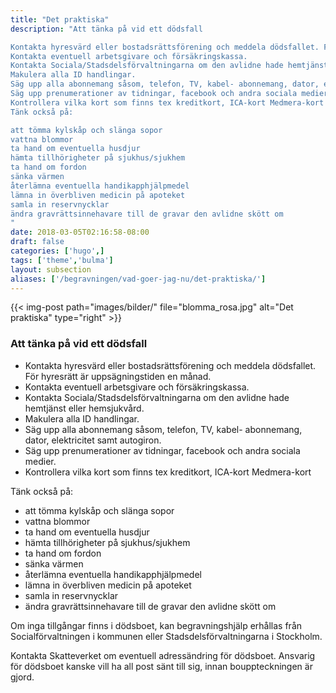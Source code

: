 ```yaml
---
title: "Det praktiska"
description: "Att tänka på vid ett dödsfall

Kontakta hyresvärd eller bostadsrättsförening och meddela dödsfallet. För hyresrätt är uppsägningstiden en månad.
Kontakta eventuell arbetsgivare och försäkringskassa.
Kontakta Sociala/Stadsdelsförvaltningarna om den avlidne hade hemtjänst eller hemsjukvård.
Makulera alla ID handlingar.
Säg upp alla abonnemang såsom, telefon, TV, kabel- abonnemang, dator, elektricitet samt autogiron.
Säg upp prenumerationer av tidningar, facebook och andra sociala medier.
Kontrollera vilka kort som finns tex kreditkort, ICA-kort Medmera-kort
Tänk också på:

att tömma kylskåp och slänga sopor
vattna blommor
ta hand om eventuella husdjur
hämta tillhörigheter på sjukhus/sjukhem
ta hand om fordon
sänka värmen
återlämna eventuella handikapphjälpmedel
lämna in överbliven medicin på apoteket
samla in reservnycklar
ändra gravrättsinnehavare till de gravar den avlidne skött om
"
date: 2018-03-05T02:16:58-08:00
draft: false
categories: ['hugo',]
tags: ['theme','bulma']
layout: subsection
aliases: ['/begravningen/vad-goer-jag-nu/det-praktiska/']
---
```



{{< img-post
    path="images/bilder/" file="blomma_rosa.jpg"
    alt="Det praktiska" type="right" >}}


### Att tänka på vid ett dödsfall

 * Kontakta hyresvärd eller bostadsrättsförening och meddela dödsfallet. För hyresrätt är uppsägningstiden en månad.
 * Kontakta eventuell arbetsgivare och försäkringskassa.
 * Kontakta Sociala/Stadsdelsförvaltningarna om den avlidne hade hemtjänst eller hemsjukvård.
 * Makulera alla ID handlingar.
 * Säg upp alla abonnemang såsom, telefon, TV, kabel- abonnemang, dator, elektricitet samt autogiron.
 * Säg upp prenumerationer av tidningar, facebook och andra sociala medier.
 * Kontrollera vilka kort som finns tex kreditkort, ICA-kort Medmera-kort
 
Tänk också på:

 * att tömma kylskåp och slänga sopor
 * vattna blommor
 * ta hand om eventuella husdjur
 * hämta tillhörigheter på sjukhus/sjukhem
 * ta hand om fordon
 * sänka värmen
 * återlämna eventuella handikapphjälpmedel
 * lämna in överbliven medicin på apoteket
 * samla in reservnycklar
 * ändra gravrättsinnehavare till de gravar den avlidne skött om

Om inga tillgångar finns i dödsboet, kan begravningshjälp erhållas från Socialförvaltningen i kommunen eller Stadsdelsförvaltningarna i Stockholm.

Kontakta Skatteverket om eventuell adressändring för dödsboet. Ansvarig för dödsboet kanske vill ha all post sänt till sig, innan bouppteckningen är gjord.

